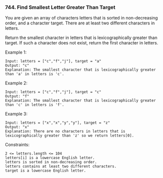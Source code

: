 ### 744. Find Smallest Letter Greater Than Target

You are given an array of characters letters that is sorted in non-decreasing order, and a character target. There are at least two different characters in letters.

Return the smallest character in letters that is lexicographically greater than target. If such a character does not exist, return the first character in letters.



Example 1:

    Input: letters = ["c","f","j"], target = "a"
    Output: "c"
    Explanation: The smallest character that is lexicographically greater than 'a' in letters is 'c'.

Example 2:

    Input: letters = ["c","f","j"], target = "c"
    Output: "f"
    Explanation: The smallest character that is lexicographically greater than 'c' in letters is 'f'.

Example 3:

    Input: letters = ["x","x","y","y"], target = "z"
    Output: "x"
    Explanation: There are no characters in letters that is lexicographically greater than 'z' so we return letters[0].



Constraints:

    2 <= letters.length <= 104
    letters[i] is a lowercase English letter.
    letters is sorted in non-decreasing order.
    letters contains at least two different characters.
    target is a lowercase English letter.
